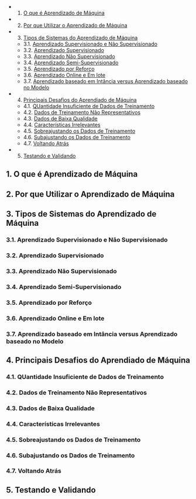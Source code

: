 <!-- vscode-markdown-toc -->
* 1. [O que é Aprendizado de Máquina](#OqueAprendizadodeMquina)
* 2. [Por que Utilizar o Aprendizado de Máquina](#PorqueUtilizaroAprendizadodeMquina)
* 3. [Tipos de Sistemas do Aprendizado de Máquina](#TiposdeSistemasdoAprendizadodeMquina)
	* 3.1. [Aprendizado Supervisionado e Não Supervisionado](#AprendizadoSupervisionadoeNoSupervisionado)
	* 3.2. [Aprendizado Supervisionado](#AprendizadoSupervisionado)
	* 3.3. [Aprendizado Não Supervisionado](#AprendizadoNoSupervisionado)
	* 3.4. [Aprendizado Semi-Supervisionado](#AprendizadoSemi-Supervisionado)
	* 3.5. [Aprendizado por Reforço](#AprendizadoporReforo)
	* 3.6. [Aprendizado Online e Em lote](#AprendizadoOnlineeEmlote)
	* 3.7. [Aprendizado baseado em Intância versus Aprendizado baseado no Modelo](#AprendizadobaseadoemIntnciaversusAprendizadobaseadonoModelo)
* 4. [Principais Desafios do Aprendiado de Máquina](#PrincipaisDesafiosdoAprendiadodeMquina)
	* 4.1. [QUantidade Insuficiente de Dados de Treinamento](#QUantidadeInsuficientedeDadosdeTreinamento)
	* 4.2. [Dados de Treinamento Não Representativos](#DadosdeTreinamentoNoRepresentativos)
	* 4.3. [Dados de Baixa Qualidade](#DadosdeBaixaQualidade)
	* 4.4. [Características Irrelevantes](#CaractersticasIrrelevantes)
	* 4.5. [Sobreajustando os Dados de Treinamento](#SobreajustandoosDadosdeTreinamento)
	* 4.6. [Subajustando os Dados de Treinamento](#SubajustandoosDadosdeTreinamento)
	* 4.7. [Voltando Atrás](#VoltandoAtrs)
* 5. [Testando e Validando](#TestandoeValidando)

<!-- vscode-markdown-toc-config
	numbering=true
	autoSave=true
	/vscode-markdown-toc-config -->
<!-- /vscode-markdown-toc -->
##  1. <a name='OqueAprendizadodeMquina'></a>O que é Aprendizado de Máquina

##  2. <a name='PorqueUtilizaroAprendizadodeMquina'></a>Por que Utilizar o Aprendizado de Máquina

##  3. <a name='TiposdeSistemasdoAprendizadodeMquina'></a>Tipos de Sistemas do Aprendizado de Máquina

###  3.1. <a name='AprendizadoSupervisionadoeNoSupervisionado'></a>Aprendizado Supervisionado e Não Supervisionado

###  3.2. <a name='AprendizadoSupervisionado'></a>Aprendizado Supervisionado

###  3.3. <a name='AprendizadoNoSupervisionado'></a>Aprendizado Não Supervisionado

###  3.4. <a name='AprendizadoSemi-Supervisionado'></a>Aprendizado Semi-Supervisionado

###  3.5. <a name='AprendizadoporReforo'></a>Aprendizado por Reforço

###  3.6. <a name='AprendizadoOnlineeEmlote'></a>Aprendizado Online e Em lote

###  3.7. <a name='AprendizadobaseadoemIntnciaversusAprendizadobaseadonoModelo'></a>Aprendizado baseado em Intância versus Aprendizado baseado no Modelo

##  4. <a name='PrincipaisDesafiosdoAprendiadodeMquina'></a>Principais Desafios do Aprendiado de Máquina

###  4.1. <a name='QUantidadeInsuficientedeDadosdeTreinamento'></a>QUantidade Insuficiente de Dados de Treinamento

###  4.2. <a name='DadosdeTreinamentoNoRepresentativos'></a>Dados de Treinamento Não Representativos

###  4.3. <a name='DadosdeBaixaQualidade'></a>Dados de Baixa Qualidade

###  4.4. <a name='CaractersticasIrrelevantes'></a>Características Irrelevantes

###  4.5. <a name='SobreajustandoosDadosdeTreinamento'></a>Sobreajustando os Dados de Treinamento

###  4.6. <a name='SubajustandoosDadosdeTreinamento'></a>Subajustando os Dados de Treinamento

###  4.7. <a name='VoltandoAtrs'></a>Voltando Atrás

##  5. <a name='TestandoeValidando'></a>Testando e Validando